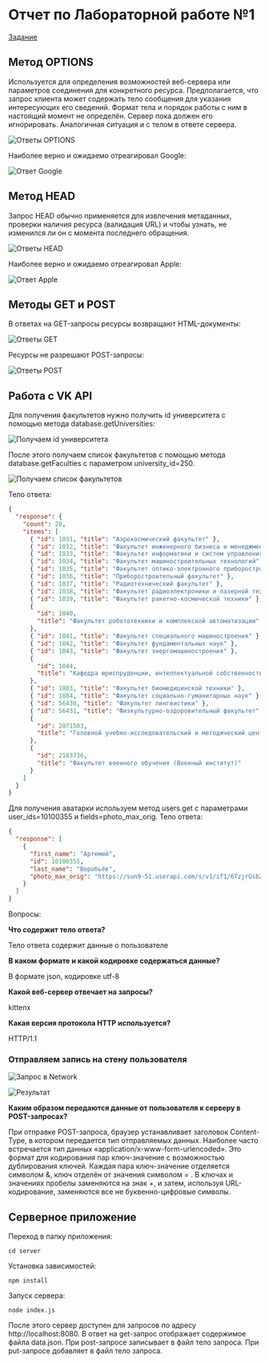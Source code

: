 # Отчет по Лабораторной работе №1

[Задание](https://docs.google.com/document/d/12X1aQF72_Hr9OeTsHcBjE4W9VzQsZgoD3Vlcf0BZ24U/edit)

## Метод OPTIONS

Используется для определения возможностей веб-сервера или параметров соединения для конкретного ресурса. Предполагается, что запрос клиента может содержать тело сообщения для указания интересующих его сведений. Формат тела и порядок работы с ним в настоящий момент не определён. Сервер пока должен его игнорировать. Аналогичная ситуация и с телом в ответе сервера.

![Ответы OPTIONS](https://api.monosnap.com/file/download?id=jqqEN5CGrVotszbI53QN76aJAZVP4v)

Наиболее верно и ожидаемо отреагировал Google:

![Ответ Google](https://api.monosnap.com/file/download?id=MFJY0kQX8dSlqWhaSn3KIWJbfZQo0R)

## Метод HEAD

Запрос HEAD обычно применяется для извлечения метаданных, проверки наличия ресурса (валидация URL) и чтобы узнать, не изменился ли он с момента последнего обращения.

![Ответы HEAD](https://api.monosnap.com/file/download?id=eOMdCFaABVHdFjNetzvbTamn166GLF)

Наиболее верно и ожидаемо отреагировал Apple:

![Ответ Apple](https://api.monosnap.com/file/download?id=NvhqmrPfYxU2RH2NjZONxupGXECU5v)

## Методы GET и POST

В ответах на GET-запросы ресурсы возвращают HTML-документы:

![Ответы GET](https://api.monosnap.com/file/download?id=vlzUDkRWjtAHPdUcDtxHS53tpmTpFK)

Ресурсы не разрешают POST-запросы:

![Ответы POST](https://api.monosnap.com/file/download?id=tdYzuw2b5KffI0A5HGOZSJxeWFjrhG)

## Работа c VK API

Для получения факультетов нужно получить id университета с помощью метода database.getUniversities:

![Получаем id университета](https://api.monosnap.com/file/download?id=KX2132PXNcdllnwjlVEV62N0FY0h40)

После этого получаем список факультетов с помощью метода database.getFaculties с параметром university_id=250.

![Получаем список факультетов](https://api.monosnap.com/file/download?id=xL0EeI4ct7yLGP37oKVqaBhizQFZ7C)

Тело ответа:

```json
{
  "response": {
    "count": 20,
    "items": [
      { "id": 1031, "title": "Аэрокосмический факультет" },
      { "id": 1032, "title": "Факультет инженерного бизнеса и менеджмента" },
      { "id": 1033, "title": "Факультет информатики и систем управления" },
      { "id": 1034, "title": "Факультет машиностроительных технологий" },
      { "id": 1035, "title": "Факультет оптико-электронного приборостроения" },
      { "id": 1036, "title": "Приборостроительный факультет" },
      { "id": 1037, "title": "Радиотехнический факультет" },
      { "id": 1038, "title": "Факультет радиоэлектроники и лазерной техники" },
      { "id": 1039, "title": "Факультет ракетно-космической техники" },
      {
        "id": 1040,
        "title": "Факультет робототехники и комплексной автоматизации"
      },
      { "id": 1041, "title": "Факультет специального машиностроения" },
      { "id": 1042, "title": "Факультет фундаментальных наук" },
      { "id": 1043, "title": "Факультет энергомашиностроения" },
      {
        "id": 1044,
        "title": "Кафедра юриспруденции, интеллектуальной собственности и судебной экспертизы"
      },
      { "id": 1803, "title": "Факультет биомедицинской техники" },
      { "id": 1804, "title": "Факультет социально-гуманитарных наук" },
      { "id": 56430, "title": "Факультет лингвистики" },
      { "id": 56431, "title": "Физкультурно-оздоровительный факультет" },
      {
        "id": 2071503,
        "title": "Головной учебно-исследовательский и методический центр (ГУИМЦ)"
      },
      {
        "id": 2183736,
        "title": "Факультет военного обучения (Военный институт)"
      }
    ]
  }
}
```

Для получения аватарки используем метод users.get с параметрами user_ids=10100355 и fields=photo_max_orig. Тело ответа:

```json
{
  "response": [
    {
      "first_name": "Артемий",
      "id": 10100355,
      "last_name": "Воробьёв",
      "photo_max_orig": "https://sun9-51.userapi.com/s/v1/if1/6TzjrGsbZHmuUR05LNTHRFHGJa77BF-ewIa8v7fFthKwKMatBZin7JmfUfN0r8ppQ9DitB0C.jpg?size=400x0&quality=96&crop=31,84,1196,1196&ava=1"
    }
  ]
}
```

Вопросы:

**Что содержит тело ответа?**

Тело ответа содержит данные о пользователе

**В каком формате и какой кодировке содержаться данные?**

В формате json, кодировке utf-8

**Какой веб-сервер отвечает на запросы?**

kittenx

**Какая версия протокола HTTP используется?**

HTTP/1.1

### Отправляем запись на стену пользователя

![Запрос в Network](https://api.monosnap.com/file/download?id=H5a4ADOrYRUfJZZtwPNPXNnUCtf92Y)

![Результат](https://api.monosnap.com/file/download?id=AP6Kn1YCp5Ajq64sDA0y8u1gLjm9d1)

**Каким образом передаются данные от пользователя к серверу в POST-запросах?**

При отправке POST-запроса, браузер устанавливает заголовок Content-Type, в котором передается тип отправляемых данных. Наиболее часто встречается тип данных «application/x-www-form-urlencoded». Это формат для кодирования пар ключ-значение с возможностью дублирования ключей. Каждая пара ключ-значение отделяется символом &, ключ отделён от значения символом = . В ключах и значениях пробелы заменяются на знак +, и затем, используя URL-кодирование, заменяются все не буквенно-цифровые символы.

## Серверное приложение

Переход в папку приложения:

```
cd server
```

Установка зависимостей:

```
npm install
```

Запуск сервера:

```
node index.js
```

После этого сервер доступен для запросов по адресу http://localhost:8080. В ответ на get-запрос отображает содержимое файла data.json. При post-запросе записывает в файл тело запроса. При put-запросе добавляет в файл тело запроса.
